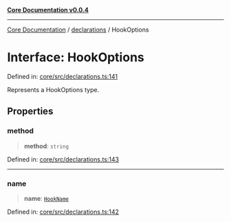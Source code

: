 [**Core Documentation v0.0.4**](../../README.md)

***

[Core Documentation](../../modules.md) / [declarations](../README.md) / HookOptions

# Interface: HookOptions

Defined in: [core/src/declarations.ts:141](https://github.com/stonemjs/core/blob/2adc2da4c7e3b5a9f593c198ba7e8ad639651777/src/declarations.ts#L141)

Represents a HookOptions type.

## Properties

### method

> **method**: `string`

Defined in: [core/src/declarations.ts:143](https://github.com/stonemjs/core/blob/2adc2da4c7e3b5a9f593c198ba7e8ad639651777/src/declarations.ts#L143)

***

### name

> **name**: [`HookName`](../type-aliases/HookName.md)

Defined in: [core/src/declarations.ts:142](https://github.com/stonemjs/core/blob/2adc2da4c7e3b5a9f593c198ba7e8ad639651777/src/declarations.ts#L142)
